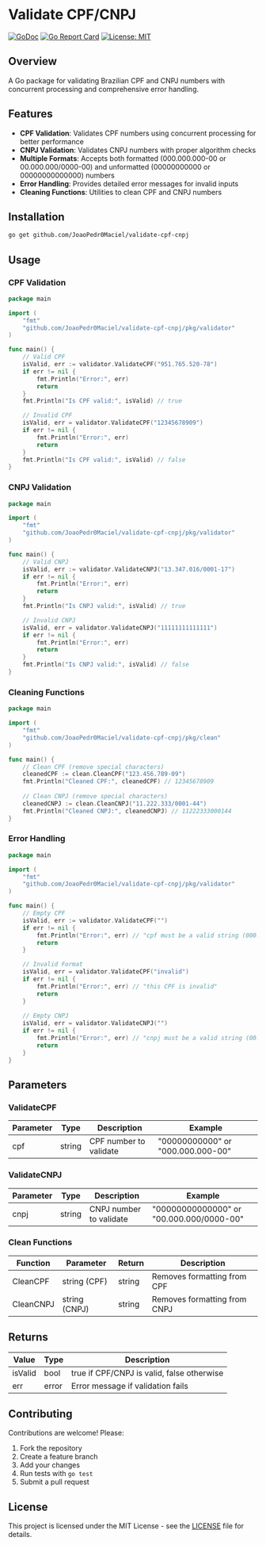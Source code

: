 # Validate CPF/CNPJ

[![GoDoc](https://godoc.org/github.com/JoaoPedr0Maciel/validate-cpf-cnpj?status.svg)](https://pkg.go.dev/github.com/JoaoPedr0Maciel/validate-cpf-cnpj)
[![Go Report Card](https://goreportcard.com/badge/github.com/JoaoPedr0Maciel/validate-cpf-cnpj)](https://goreportcard.com/report/github.com/JoaoPedr0Maciel/validate-cpf-cnpj)
[![License: MIT](https://img.shields.io/badge/License-MIT-yellow.svg)](https://opensource.org/licenses/MIT)


## Overview
A Go package for validating Brazilian CPF and CNPJ numbers with concurrent processing and comprehensive error handling.

## Features
- **CPF Validation**: Validates CPF numbers using concurrent processing for better performance
- **CNPJ Validation**: Validates CNPJ numbers with proper algorithm checks
- **Multiple Formats**: Accepts both formatted (000.000.000-00 or 00.000.000/0000-00) and unformatted (00000000000 or 00000000000000) numbers
- **Error Handling**: Provides detailed error messages for invalid inputs
- **Cleaning Functions**: Utilities to clean CPF and CNPJ numbers

## Installation
```bash
go get github.com/JoaoPedr0Maciel/validate-cpf-cnpj
```

## Usage

### CPF Validation
```go
package main

import (
    "fmt"
    "github.com/JoaoPedr0Maciel/validate-cpf-cnpj/pkg/validator"
)

func main() {
    // Valid CPF
    isValid, err := validator.ValidateCPF("951.765.520-78")
    if err != nil {
        fmt.Println("Error:", err)
        return
    }
    fmt.Println("Is CPF valid:", isValid) // true

    // Invalid CPF
    isValid, err = validator.ValidateCPF("12345678909")
    if err != nil {
        fmt.Println("Error:", err)
        return
    }
    fmt.Println("Is CPF valid:", isValid) // false
}
```

### CNPJ Validation
```go
package main

import (
    "fmt"
    "github.com/JoaoPedr0Maciel/validate-cpf-cnpj/pkg/validator"
)

func main() {
    // Valid CNPJ
    isValid, err := validator.ValidateCNPJ("13.347.016/0001-17")
    if err != nil {
        fmt.Println("Error:", err)
        return
    }
    fmt.Println("Is CNPJ valid:", isValid) // true

    // Invalid CNPJ
    isValid, err = validator.ValidateCNPJ("11111111111111")
    if err != nil {
        fmt.Println("Error:", err)
        return
    }
    fmt.Println("Is CNPJ valid:", isValid) // false
}
```

### Cleaning Functions
```go
package main

import (
    "fmt"
    "github.com/JoaoPedr0Maciel/validate-cpf-cnpj/pkg/clean"
)

func main() {
    // Clean CPF (remove special characters)
    cleanedCPF := clean.CleanCPF("123.456.789-09")
    fmt.Println("Cleaned CPF:", cleanedCPF) // 12345678909
    
    // Clean CNPJ (remove special characters)
    cleanedCNPJ := clean.CleanCNPJ("11.222.333/0001-44")
    fmt.Println("Cleaned CNPJ:", cleanedCNPJ) // 11222333000144
}
```

### Error Handling
```go
package main

import (
    "fmt"
    "github.com/JoaoPedr0Maciel/validate-cpf-cnpj/pkg/validator"
)

func main() {
    // Empty CPF
    isValid, err := validator.ValidateCPF("")
    if err != nil {
        fmt.Println("Error:", err) // "cpf must be a valid string (000.000.000-00) or (00000000000)"
        return
    }

    // Invalid Format
    isValid, err = validator.ValidateCPF("invalid")
    if err != nil {
        fmt.Println("Error:", err) // "this CPF is invalid"
        return
    }
    
    // Empty CNPJ
    isValid, err = validator.ValidateCNPJ("")
    if err != nil {
        fmt.Println("Error:", err) // "cnpj must be a valid string (00.000.000/0000-00) or (00000000000000)"
        return
    }
}
```

## Parameters

### ValidateCPF
| Parameter | Type | Description | Example |
| --- | --- | --- | --- |
| cpf | string | CPF number to validate | "00000000000" or "000.000.000-00" |

### ValidateCNPJ
| Parameter | Type | Description | Example |
| --- | --- | --- | --- |
| cnpj | string | CNPJ number to validate | "00000000000000" or "00.000.000/0000-00" |

### Clean Functions
| Function | Parameter | Return | Description |
| --- | --- | --- | --- |
| CleanCPF | string (CPF) | string | Removes formatting from CPF |
| CleanCNPJ | string (CNPJ) | string | Removes formatting from CNPJ |

## Returns
| Value | Type | Description |
| --- | --- | --- |
| isValid | bool | true if CPF/CNPJ is valid, false otherwise |
| err | error | Error message if validation fails |

## Contributing
Contributions are welcome! Please:
1. Fork the repository
2. Create a feature branch
3. Add your changes
4. Run tests with `go test`
5. Submit a pull request

## License
This project is licensed under the MIT License - see the [LICENSE](LICENSE) file for details.
